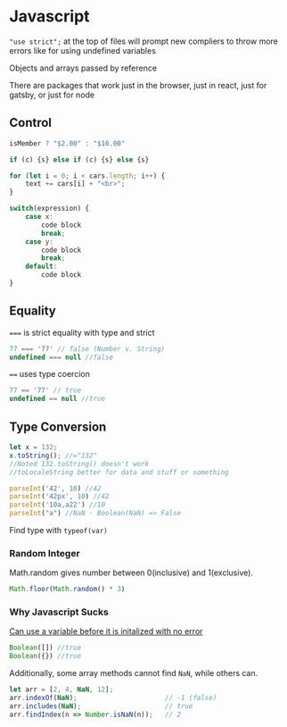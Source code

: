 # Javascript

`"use strict";` at the top of files will prompt new compliers to throw more errors like for using undefined variables

Objects and arrays passed by reference

There are packages that work just in the browser, just in react, just for gatsby, or just for node

## Control

```js
isMember ? "$2.00" : "$10.00"

if (c) {s} else if (c) {s} else {s}
```

```js
for (let i = 0; i < cars.length; i++) { 
    text += cars[i] + "<br>";
}

switch(expression) {
    case x:
        code block
        break;
    case y:
        code block
        break;
    default:
        code block
}
```

## Equality

`===` is strict equality with type and strict

```javascript
77 === '77' // false (Number v. String)
undefined === null //false
```

`==`  uses type coercion 

```javascript
77 == '77' // true
undefined == null //true
```

## Type Conversion

```js
let x = 132;
x.toString(); //="132"
//Noted 132.toString() doesn't work
//toLocaleString better for data and stuff or something

parseInt('42', 10) //42
parseInt('42px', 10) //42
parseInt('10a,a22') //10
parseInt("a") //NaN - Boolean(NaN) => False
```

Find type with `typeof(var)`

### Random Integer

Math.random gives number between 0(inclusive) and 1(exclusive). 

```js
Math.floor(Math.random() * 3) 
```

### Why Javascript Sucks

[Can use a variable before it is initalized with no error](https://www.w3schools.com/js/js_hoisting.asp)

```js
Boolean([]) //true
Boolean({}) //true
```

Additionally, some array methods cannot find `NaN`, while others can.

```javascript
let arr = [2, 4, NaN, 12];
arr.indexOf(NaN);                      // -1 (false)
arr.includes(NaN);                     // true
arr.findIndex(n => Number.isNaN(n));   // 2
```

